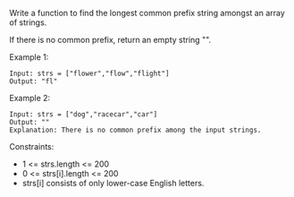 Write a function to find the longest common prefix string amongst an array of strings.

If there is no common prefix, return an empty string "".



Example 1:
````
Input: strs = ["flower","flow","flight"]
Output: "fl"
````
Example 2:
````
Input: strs = ["dog","racecar","car"]
Output: ""
Explanation: There is no common prefix among the input strings.
````

Constraints:

* 1 <= strs.length <= 200
* 0 <= strs[i].length <= 200
* strs[i] consists of only lower-case English letters.